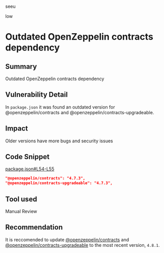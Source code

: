 seeu

low

# Outdated OpenZeppelin contracts dependency

## Summary

Outdated OpenZeppelin contracts dependency

## Vulnerability Detail

In `package.json` it was found an outdated version for @openzeppelin/contracts and @openzeppelin/contracts-upgradeable.

## Impact

Older versions have more bugs and security issues

## Code Snippet

[package.json#L54-L55](https://github.com/sherlock-audit/2023-01-optimism/blob/main/optimism/packages/contracts-bedrock/package.json#L54-L55)
```json
"@openzeppelin/contracts": "4.7.3",
"@openzeppelin/contracts-upgradeable": "4.7.3",
```

## Tool used

Manual Review

## Recommendation

It is reccomended to update [@openzeppelin/contracts](https://www.npmjs.com/package/@openzeppelin/contracts) and [@openzeppelin/contracts-upgradeable](https://www.npmjs.com/package/@openzeppelin/contracts-upgradeable) to the most recent version, `4.8.1`.